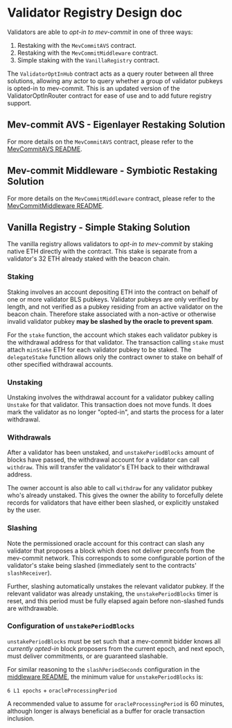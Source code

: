 # Validator Registry Design doc

Validators are able to _opt-in to mev-commit_ in one of three ways:

1. Restaking with the `MevCommitAVS` contract.
2. Restaking with the `MevCommitMiddleware` contract.
3. Simple staking with the `VanillaRegistry` contract.

The `ValidatorOptInHub` contract acts as a query router between all three solutions, allowing any actor to query whether a group of validator pubkeys is opted-in to mev-commit. This is an updated version of the ValidatorOptInRouter contract for ease of use and to add future registry support.

## Mev-commit AVS - Eigenlayer Restaking Solution

For more details on the `MevCommitAVS` contract, please refer to the [MevCommitAVS README](avs/README.md).

## Mev-commit Middleware - Symbiotic Restaking Solution

For more details on the `MevCommitMiddleware` contract, please refer to the [MevCommitMiddleware README](middleware/README.md).

## Vanilla Registry - Simple Staking Solution

The vanilla registry allows validators to _opt-in to mev-commit_ by staking native ETH directly with the contract. This stake is separate from a validator's 32 ETH already staked with the beacon chain. 

### Staking

Staking involves an account depositing ETH into the contract on behalf of one or more validator BLS pubkeys. Validator pubkeys are only verified by length, and not verified as a pubkey residing from an active validator on the beacon chain. Therefore stake associated with a non-active or otherwise invalid validator pubkey **may be slashed by the oracle to prevent spam**.

For the `stake` function, the account which stakes each validator pubkey is the withdrawal address for that validator. The transaction calling `stake` must attach `minStake` ETH for each validator pubkey to be staked. The `delegateStake` function allows only the contract owner to stake on behalf of other specified withdrawal accounts.

### Unstaking

Unstaking involves the withdrawal account for a validator pubkey calling `Unstake` for that validator. This transaction does not move funds. It does mark the validator as no longer "opted-in", and starts the process for a later withdrawal.

### Withdrawals

After a validator has been unstaked, and `unstakePeriodBlocks` amount of blocks have passed, the withdrawal account for a validator can call `withdraw`. This will transfer the validator's ETH back to their withdrawal address.

The owner account is also able to call `withdraw` for any validator pubkey who's already unstaked. This gives the owner the ability to forcefully delete records for validators that have either been slashed, or explicitly unstaked by the user.

### Slashing

Note the permissioned oracle account for this contract can slash any validator that proposes a block which does not deliver preconfs from the mev-commit network. This corresponds to some configurable portion of the validator's stake being slashed (immediately sent to the contracts' `slashReceiver`).

Further, slashing automatically unstakes the relevant validator pubkey. If the relevant validator was already unstaking, the `unstakePeriodBlocks` timer is reset, and this period must be fully elapsed again before non-slashed funds are withdrawable.

### Configuration of `unstakePeriodBlocks`

`unstakePeriodBlocks` must be set such that a mev-commit bidder knows all _currently opted-in_ block proposers from the current epoch, and next epoch, must deliver commitments, or are guaranteed slashable.

For similar reasoning to the `slashPeriodSeconds` configuration in the [middleware README](middleware/README.md#configuration-of-slashperiodseconds), the minimum value for `unstakePeriodBlocks` is:

`6 L1 epochs` + `oracleProcessingPeriod`

A recommended value to assume for `oracleProcessingPeriod` is 60 minutes, although longer is always beneficial as a buffer for oracle transaction inclusion.
